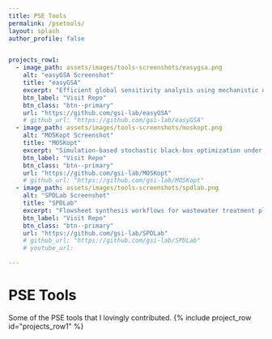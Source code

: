 ```yaml
---
title: PSE Tools
permalink: /psetools/
layout: splash
author_profile: false


projects_row1:
  - image_path: assets/images/tools-screenshots/easygsa.png
    alt: "easyGSA Screenshot"
    title: "easyGSA"
    excerpt: "Efficient global sensitivity analysis using mechanistic or machine learning models"
    btn_label: "Visit Repo"
    btn_class: "btn--primary"
    url: "https://github.com/gsi-lab/easyGSA"
    # github_url: "https://github.com/gsi-lab/easyGSA"
  - image_path: assets/images/tools-screenshots/moskopt.png
    alt: "MOSKopt Screenshot"
    title: "MOSKopt"
    excerpt: "Simulation-based stochastic black-box optimization under uncertainty using Stochastic Kriging and Monte Carlo simulation"
    btn_label: "Visit Repo"
    btn_class: "btn--primary"
    url: "https://github.com/gsi-lab/MOSKopt"
    # github_url: "https://github.com/gsi-lab/MOSKopt"
  - image_path: assets/images/tools-screenshots/spdlab.png
    alt: "SPDLab Screenshot"
    title: "SPDLab"
    excerpt: "Flowsheet synthesis workflows for wastewater treatment plants"
    btn_label: "Visit Repo"
    btn_class: "btn--primary"
    url: "https://github.com/gsi-lab/SPDLab"
    # github_url: "https://github.com/gsi-lab/SPDLab"
    # youtube_url: 

---
```

<link rel="stylesheet" href="/assets/styles/projects.css">

# PSE Tools
Some of the PSE tools that I lovingly contributed. 
{% include project_row id="projects_row1" %}



